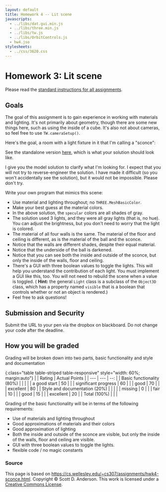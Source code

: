 ```yaml
---
layout: default
title: Homework 4 -- Lit scene
javascripts:
  - ../libs/dat.gui.min.js
  - ../libs/three.min.js
  - ../libs/tw.js
  - ../libs/OrbitControls.js
  - hw4.jso
stylesheets:
  - ../css/3620.css
---
```

# Homework 3: Lit scene

Please read the [standard instructions for all assignments](common.html).

## Goals

The goal of this assignment is to gain experience in working with materials and lighting. It's not primarily about geometry, though there are some new things here, such as using the inside of a cube. It's also not about cameras, so feel free to use `TW.cameraSetup()`.

Here's the goal, a room with a light fixture in it that I'm calling a "sconce":

<div id="canvasParent">
<div id="guiParent" class="datgui"></div>
</div>

See the standalone version [here](hw4-solution.html), which is what your solution should look like.

I give you the model solution to clarify what I'm looking for. I expect that you will not try to reverse-engineer the solution. I have made it difficult (so you won't accidentally see the solution), but it would not be impossible. Please don't try.

Write your own program that mimics this scene:

  * Use material and lighting throughout; no `THREE.MeshBasicColor`. 
  * Make your best guess at the material colors. 
  * In the above solution, the `specular` colors are all shades of gray. 
  * The solution used 3 lights, and they were all gray lights (that is, no hue). You can adjust the brightness, but you don't need to worry that the light is colored. 
  * The material of all four walls is the same. The material of the floor and ceiling is different, as is the material of the ball and the sconce. 
  * Notice that the walls are different shades, despite their equal material. 
  * Notice that the underside of the ball is darkened. 
  * Notice that you can see both the inside and outside of the sconce, but only the inside of the walls, floor and ceiling. 
  * There's a GUI with three boolean values to toggle the lights. This will help you understand the contribution of each light. You must implement a GUI like this, too. You will not need to rebuild the scene when a value is toggled. ( **Hint:** the general `Light` class is a subclass of the `Object3D` class, which has a property named `visible` that is a boolean that controls whether or not an object is rendered.) 
  * Feel free to ask questions! 


## Submission and Security

Submit the URL to your pen via the dropbox on blackboard. Do not change your code after the deadline.

## How you will be graded

Grading will be broken down into two parts, basic functionality and style and documentation

{:class="table table-striped table-responsive" style="width: 60%; margin:auto"}
| | Rating | Actual Points |
| --- | --- | --: | 
| Basic functionality (80%) | | |
| | a good start | 50 | 
| | significant progress | 60 |
| | good | 70 |
| | excellent | 80 |
| Style and documentation (20%) | | |
| | missing | 0 |
| | fair | 10 |
| | good | 15 |
| | excellent | 20 |
| Total (100%) | | |


Grading of the basic functionality will be in terms of the following requirements:
  * Use of materials and lighting throughout
  * Good approximations of materials and their colors
  * Good approximation of lighting
  * Both the inside and outside of the sconce are visible, but only the inside of the walls, floor and ceiling are visible.
  * GUI with three boolean values to toggle the lights.
  * flexible code / no magic constants


### Source

This page is based on <https://cs.wellesley.edu/~cs307/assignments/hwk4-sconce.html>. Copyright &copy; Scott D. Anderson. This work is licensed under a [Creative Commons License](http://creativecommons.org/licenses/by-nc-sa/1.0/). 
